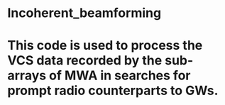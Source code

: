 # Incoherent_beamforming
# This code is used to process the VCS data recorded by the sub-arrays of MWA in searches for prompt radio counterparts to GWs.
